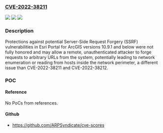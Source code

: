### [CVE-2022-38211](https://cve.mitre.org/cgi-bin/cvename.cgi?name=CVE-2022-38211)
![](https://img.shields.io/static/v1?label=Product&message=ArcGIS%20Enterprise&color=blue)
![](https://img.shields.io/static/v1?label=Version&message=Portal%20for%20ArcGIS%3C%3D%2010.9.1%20&color=brighgreen)
![](https://img.shields.io/static/v1?label=Vulnerability&message=CWE-918%20Server-Side%20Request%20Forgery%20(SSRF)&color=brighgreen)

### Description

Protections against potential Server-Side Request Forgery (SSRF) vulnerabilities in Esri Portal for ArcGIS versions 10.9.1 and below were not fully honored and may allow a remote, unauthenticated attacker to forge requests to arbitrary URLs from the system, potentially leading to network enumeration or reading from hosts inside the network perimeter, a different issue than CVE-2022-38211 and CVE-2022-38212.

### POC

#### Reference
No PoCs from references.

#### Github
- https://github.com/ARPSyndicate/cve-scores


